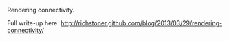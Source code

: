 Rendering connectivity.

Full write-up here: http://richstoner.github.com/blog/2013/03/29/rendering-connectivity/

